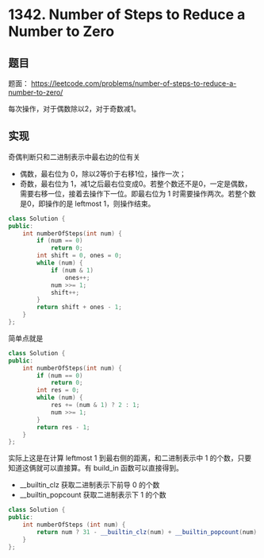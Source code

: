 # 1342. Number of Steps to Reduce a Number to Zero

## 题目

题面： https://leetcode.com/problems/number-of-steps-to-reduce-a-number-to-zero/

每次操作，对于偶数除以2，对于奇数减1。

## 实现

奇偶判断只和二进制表示中最右边的位有关

* 偶数，最右位为 0，除以2等价于右移1位，操作一次；
* 奇数，最右位为 1，减1之后最右位变成0。若整个数还不是0，一定是偶数，需要右移一位，接着去操作下一位。即最右位为 1 时需要操作两次。若整个数是0，即操作的是 leftmost 1，则操作结束。

``` c++
class Solution {
public:
    int numberOfSteps(int num) {
        if (num == 0)
            return 0;
        int shift = 0, ones = 0;
        while (num) {
            if (num & 1)
                ones++;
            num >>= 1;
            shift++;
        }
        return shift + ones - 1;
    }
};
```
简单点就是
``` c++
class Solution {
public:
    int numberOfSteps(int num) {
        if (num == 0)
            return 0;
        int res = 0;
        while (num) {
            res += (num & 1) ? 2 : 1;
            num >>= 1;
        }
        return res - 1;
    }
};
```
实际上这是在计算 leftmost 1 到最右侧的距离，和二进制表示中 1 的个数，只要知道这俩就可以直接算。有 build_in 函数可以直接得到。

* __builtin_clz 获取二进制表示下前导 0 的个数
* __builtin_popcount 获取二进制表示下 1 的个数

``` c++
class Solution {
public:
    int numberOfSteps (int num) {
        return num ? 31 - __builtin_clz(num) + __builtin_popcount(num) : 0;
    }
};
```
